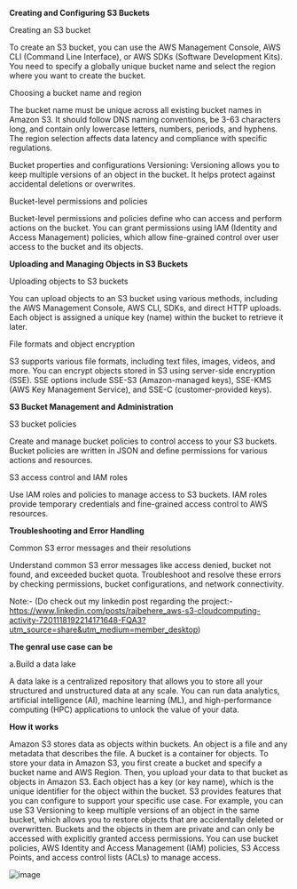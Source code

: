 **Creating and Configuring S3 Buckets**

Creating an S3 bucket

To create an S3 bucket, you can use the AWS Management Console, AWS CLI (Command Line Interface), or AWS SDKs (Software Development Kits). You need to specify a globally unique bucket name and select the region where you want to create the bucket.

Choosing a bucket name and region

The bucket name must be unique across all existing bucket names in Amazon S3. It should follow DNS naming conventions, be 3-63 characters long, and contain only lowercase letters, numbers, periods, and hyphens. The region selection affects data latency and compliance with specific regulations.

Bucket properties and configurations
Versioning: Versioning allows you to keep multiple versions of an object in the bucket. It helps protect against accidental deletions or overwrites.

Bucket-level permissions and policies

Bucket-level permissions and policies define who can access and perform actions on the bucket. You can grant permissions using IAM (Identity and Access Management) policies, which allow fine-grained control over user access to the bucket and its objects.

**Uploading and Managing Objects in S3 Buckets**

Uploading objects to S3 buckets

You can upload objects to an S3 bucket using various methods, including the AWS Management Console, AWS CLI, SDKs, and direct HTTP uploads. Each object is assigned a unique key (name) within the bucket to retrieve it later.

File formats and object encryption

S3 supports various file formats, including text files, images, videos, and more. You can encrypt objects stored in S3 using server-side encryption (SSE). SSE options include SSE-S3 (Amazon-managed keys), SSE-KMS (AWS Key Management Service), and SSE-C (customer-provided keys).

**S3 Bucket Management and Administration**

S3 bucket policies

Create and manage bucket policies to control access to your S3 buckets. Bucket policies are written in JSON and define permissions for various actions and resources.

S3 access control and IAM roles

Use IAM roles and policies to manage access to S3 buckets. IAM roles provide temporary credentials and fine-grained access control to AWS resources.


**Troubleshooting and Error Handling**

Common S3 error messages and their resolutions

Understand common S3 error messages like access denied, bucket not found, and exceeded bucket quota. Troubleshoot and resolve these errors by checking permissions, bucket configurations, and network connectivity.

Note:-
(Do check out my linkedin post regarding the project:-
https://www.linkedin.com/posts/rajbehere_aws-s3-cloudcomputing-activity-7201118192214171648-FQA3?utm_source=share&utm_medium=member_desktop)

**The genral use case can be**

a.Build a data lake

A data lake is a centralized repository that allows you to store all your structured and unstructured data at any scale. You can run data analytics, artificial intelligence (AI), machine learning (ML), and high-performance computing (HPC) applications to unlock the value of your data.

**How it works**

Amazon S3 stores data as objects within buckets. An object is a file and any metadata that describes the file. A bucket is a container for objects. To store your data in Amazon S3, you first create a bucket and specify a bucket name and AWS Region. Then, you upload your data to that bucket as objects in Amazon S3. Each object has a key (or key name), which is the unique identifier for the object within the bucket.
                                                                                                 S3 provides features that you can configure to support your specific use case. For example, you can use S3 Versioning to keep multiple versions of an object in the same bucket, which allows you to restore objects that are accidentally deleted or overwritten. Buckets and the objects in them are private and can only be accessed with explicitly granted access permissions. You can use bucket policies, AWS Identity and Access Management (IAM) policies, S3 Access Points, and access control lists (ACLs) to manage access.


![image](https://github.com/RajBehere0190/Amazon-S3-Bucket-Project/assets/117808263/fd1eb14e-e99a-4f36-b0af-deb3f0e57a9b)


